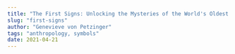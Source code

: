 ```yaml
---
title: "The First Signs: Unlocking the Mysteries of the World's Oldest Symbols"
slug: "first-signs"
author: "Genevieve von Petzinger"
tags: "anthropology, symbols"
date: 2021-04-21
---
```

